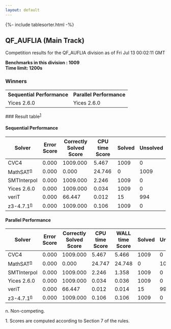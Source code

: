```yaml
---
layout: default
---
```

{%- include tablesorter.html -%}

##  QF_AUFLIA (Main Track)

Competition results for the QF_AUFLIA division as of Fri Jul 13 00:02:11 GMT

**Benchmarks in this division : 1009  
Time limit: 1200s** 

### Winners
<table class="result">
<tr><th class="center">Sequential Performance</th><th class="center">Parallel Performance</th></tr>
<tr class="center"><td>Yices 2.6.0</td><td>Yices 2.6.0</td></tr></table>
### Result table<sup><a href="#fn1">1</a></sup>

#### Sequential Performance

<table id="sequential" class="result sorted">
<thead><tr class="center">
  <th>Solver</th>
  <th>Error Score</th>
  <th>Correctly Solved Score</th>
  <th>CPU time Score</th>
  <th>Solved</th>
  <th>Unsolved</th>
</tr></thead><tr>
  <td>CVC4</td>
  <td>0.000</td>
  <td>1009.000</td>
  <td>5.467</td>
<td>1009</td>
<td>0</td>
</tr><tr>
  <td>MathSAT<SUP><a href="#fn">n</a></SUP></td>
  <td>0.000</td>
  <td>0.000</td>
  <td>24.746</td>
<td>0</td>
<td>1009</td>
</tr><tr>
  <td>SMTInterpol</td>
  <td>0.000</td>
  <td>1009.000</td>
  <td>2.246</td>
<td>1009</td>
<td>0</td>
</tr><tr>
  <td>Yices 2.6.0</td>
  <td>0.000</td>
  <td>1009.000</td>
  <td>0.034</td>
<td>1009</td>
<td>0</td>
</tr><tr>
  <td>veriT</td>
  <td>0.000</td>
  <td>66.447</td>
  <td>0.012</td>
<td>15</td>
<td>994</td>
</tr><tr>
  <td>z3-4.7.1<SUP><a href="#fn">n</a></SUP></td>
  <td>0.000</td>
  <td>1009.000</td>
  <td>0.106</td>
<td>1009</td>
<td>0</td>
</tr></table>

#### Parallel Performance

<table id="parallel" class="result sorted">
<thead><tr class="center">
  <th>Solver</th>
  <th>Error Score</th>
  <th>Correctly Solved Score</th>
  <th>CPU time Score</th>
  <th>WALL time Score</th>
  <th>Solved</th>
  <th>Unsolved</th>
</tr></thead><tr>
  <td>CVC4</td>
<td>0.000</td><td>1009.000</td><td>5.467</td><td>5.466</td><td>1009</td><td>0</td></tr><tr>
  <td>MathSAT<SUP><a href="#fn">n</a></SUP></td>
<td>0.000</td><td>0.000</td><td>24.747</td><td>24.748</td><td>0</td><td>1009</td></tr><tr>
  <td>SMTInterpol</td>
<td>0.000</td><td>1009.000</td><td>2.246</td><td>1.358</td><td>1009</td><td>0</td></tr><tr>
  <td>Yices 2.6.0</td>
<td>0.000</td><td>1009.000</td><td>0.034</td><td>0.036</td><td>1009</td><td>0</td></tr><tr>
  <td>veriT</td>
<td>0.000</td><td>66.447</td><td>0.012</td><td>0.014</td><td>15</td><td>994</td></tr><tr>
  <td>z3-4.7.1<SUP><a href="#fn">n</a></SUP></td>
<td>0.000</td><td>1009.000</td><td>0.106</td><td>0.106</td><td>1009</td><td>0</td></tr></table>
 <span id="fn"> n. Non-competing. </span>

 <span id="fn1"> 1. Scores are computed according to Section 7 of the rules. </span>


